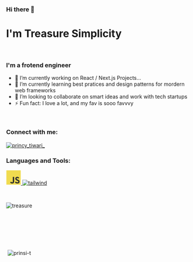 ### Hi there 👋
# I'm Treasure Simplicity
<br>

### I'm a frotend engineer

- 🔭 I’m currently working on React / Next.js Projects...
- 🌱 I’m currently learning best pratices and design patterns for mordern web frameworks
- 👯 I’m looking to collaborate on smart ideas and work with tech startups
- ⚡ Fun fact: I love a lot, and my fav is sooo favvvy

<br>

<h3 align="left">Connect with me:</h3>
<p align="left">
<a href="https://twitter.com/simplicitytrea1" target="blank"><img align="center" src="https://raw.githubusercontent.com/rahuldkjain/github-profile-readme-generator/master/src/images/icons/Social/twitter.svg" alt="princy_tiwari_" height="30" width="40" /></a>
</p>

<h3 align="left">Languages and Tools:</h3>
<p align="left">  <a href="https://developer.mozilla.org/en-US/docs/Web/JavaScript" target="_blank" rel="noreferrer"> <img src="https://raw.githubusercontent.com/devicons/devicon/master/icons/javascript/javascript-original.svg" alt="javascript" width="40" height="40"/> </a> <a href="https://tailwindcss.com/" target="_blank" rel="noreferrer"> <img src="https://www.vectorlogo.zone/logos/tailwindcss/tailwindcss-icon.svg" alt="tailwind" width="40" height="40"/> </a> </p>

<br>
<p><img align="left" src="https://github-readme-stats.vercel.app/api/top-langs?username=Treasure56&show_icons=true&locale=en&layout=compact" alt="treasure" /></p><br>

<br><br>

<br><br>

<p>&nbsp;<img align="center" src="https://github-readme-stats.vercel.app/api?username=Treasure56&show_icons=true&locale=en" alt="prinsi-t" /></p>

<br>
